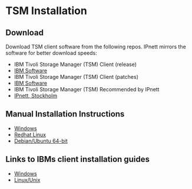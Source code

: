 # TSM Installation

## Download

Download TSM client software from the following repos. IPnett mirrors the software for better download speeds:
- IBM Tivoli Storage Manager (TSM) Client (release)
 - [IBM Software](https://www3.software.ibm.com/storage/tivoli-storage-management/maintenance/client/)
- IBM Tivoli Storage Manager (TSM) Client (patches)
 - [IBM Software](https://www3.software.ibm.com/storage/tivoli-storage-management/patches/client/)
- IBM Tivoli Storage Manager (TSM) Recommended by IPnett
 - [IPnett, Stockholm](https://repo.cloud.ipnett.com/tsm/recommended/)

## Manual Installation Instructions

- [Windows](windows)
- [Redhat Linux](rhel)
- [Debian/Ubuntu 64-bit](debian-ubuntu)

## Links to IBMs client installation guides

- [Windows](https://www.ibm.com/support/knowledgecenter/SSGSG7_7.1.3/client/b_ba_guide_win.pdf)
- [Linux/Unix](https://www.ibm.com/support/knowledgecenter/SSGSG7_7.1.3/client/b_ba_guide_unx_lnx.pdf)
